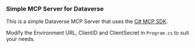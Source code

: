 ### Simple MCP Server for Dataverse

This is a simple Dataverse MCP Server that uses the [C# MCP SDK](https://github.com/modelcontextprotocol/csharp-sdk).

Modify the Environment URL, ClientID and ClientSecret in `Program.cs` to suit your needs.
